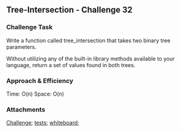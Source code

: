 ## Tree-Intersection - Challenge 32

### Challenge Task 

Write a function called tree_intersection that takes two binary tree parameters.

Without utilizing any of the built-in library methods available to your language, return a set of values found in both trees.

### Approach & Efficiency
Time: O(n)
Space: O(n)

### Attachments

[Challenge](tree-intersection.js);
[tests](tree-intersection.test.js);
[whiteboard](whiteboard.png);
